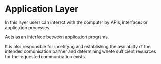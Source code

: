 # Application Layer

In this layer users can interact with the computer by APIs, interfaces or application processes.

Acts as an interface between application programs.

It is also responsible for indetifyng and establishing the availabilty of the intended comunication partner and determining whete sufficient reousrces for the requested communication exists.

